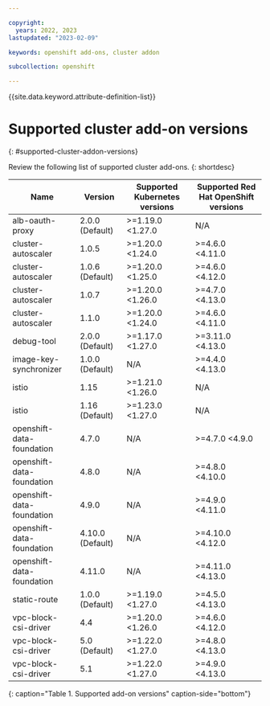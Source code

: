 ```yaml
---

copyright: 
  years: 2022, 2023
lastupdated: "2023-02-09"

keywords: openshift add-ons, cluster addon

subcollection: openshift

---
```


{{site.data.keyword.attribute-definition-list}}

# Supported cluster add-on versions
{: #supported-cluster-addon-versions}

Review the following list of supported cluster add-ons.
{: shortdesc}

| Name | Version | Supported Kubernetes versions | Supported Red Hat OpenShift versions |
| --- | --- | --- | --- |
| alb-oauth-proxy | 2.0.0 (Default) | >=1.19.0 <1.27.0 |  N/A  |
| cluster-autoscaler | 1.0.5  | >=1.20.0 <1.24.0 | >=4.6.0 <4.11.0 |
| cluster-autoscaler | 1.0.6 (Default) | >=1.20.0 <1.25.0 | >=4.6.0 <4.12.0 |
| cluster-autoscaler | 1.0.7  | >=1.20.0 <1.26.0 | >=4.7.0 <4.13.0 |
| cluster-autoscaler | 1.1.0  | >=1.20.0 <1.24.0 | >=4.6.0 <4.11.0 |
| debug-tool | 2.0.0 (Default) | >=1.17.0 <1.27.0 | >=3.11.0 <4.13.0 |
| image-key-synchronizer | 1.0.0 (Default) |  N/A  | >=4.4.0 <4.13.0 |
| istio | 1.15  | >=1.21.0 <1.26.0 |  N/A  |
| istio | 1.16 (Default) | >=1.23.0 <1.27.0 |  N/A  |
| openshift-data-foundation | 4.7.0  |  N/A  | >=4.7.0 <4.9.0 |
| openshift-data-foundation | 4.8.0  |  N/A  | >=4.8.0 <4.10.0 |
| openshift-data-foundation | 4.9.0  |  N/A  | >=4.9.0 <4.11.0 |
| openshift-data-foundation | 4.10.0 (Default) |  N/A  | >=4.10.0 <4.12.0 |
| openshift-data-foundation | 4.11.0  |  N/A  | >=4.11.0 <4.13.0 |
| static-route | 1.0.0 (Default) | >=1.19.0 <1.27.0 | >=4.5.0 <4.13.0 |
| vpc-block-csi-driver | 4.4  | >=1.20.0 <1.26.0 | >=4.6.0 <4.12.0 |
| vpc-block-csi-driver | 5.0 (Default) | >=1.22.0 <1.27.0 | >=4.8.0 <4.13.0 |
| vpc-block-csi-driver | 5.1  | >=1.22.0 <1.27.0 | >=4.9.0 <4.13.0 |
{: caption="Table 1. Supported add-on versions" caption-side="bottom"}




